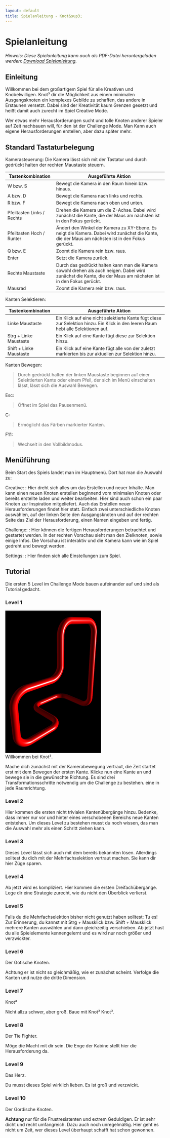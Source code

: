 ```yaml
---
layout: default
title: Spielanleitung - Knot&sup3;
---
```

# Spielanleitung

*Hinweis: Diese Spielanleitung kann auch als PDF-Datei heruntergeladen werden: [Download Spielanleitung]({{site.baseurl}}doc/Spielanleitung.pdf).*

## Einleitung

Willkommen bei dem großartigem Spiel für alle Kreativen und Knobelwilligen. Knot&sup3; dir die Möglichkeit aus einem minimalen Ausgangsknoten ein komplexes Gebilde zu schaffen, das andere in Erstaunen versetzt. Dabei sind der Kreativität kaum Grenzen gesetzt und heißt damit auch zurecht im Spiel Creative Mode.

Wer etwas mehr Herausforderungen sucht und tolle Knoten anderer Spieler auf Zeit nachbauen will, für den ist der Challenge Mode. Man Kann auch eigene Herausforderungen erstellen, aber dazu später mehr.

## Standard Tastaturbelegung

Kamerasteuerung: Die Kamera lässt sich mit der Tastatur und durch gedrückt halten der rechten Maustaste steuern.

| Tastenkombination          | Ausgeführte Aktion                                |
| -------------------------- | ------------------------------------------------- |
| W bzw. S                   | Bewegt die Kamera in den Raum hinein bzw. hinaus. |
| A bzw. D                   | Bewegt die Kamera nach links und rechts.          |
| R bzw. F                   | Bewegt die Kamera nach oben und unten.            |
| Pfeiltasten Links / Rechts | Drehen die Kamera um die Z-Achse. Dabei wird zunächst die Kante, die der Maus am nächsten ist in den Fokus gerückt. |
| Pfeiltasten Hoch / Runter  | Ändert den Winkel der Kamera zu XY-Ebene. Es neigt die Kamera. Dabei wird zunächst die Kante, die der Maus am nächsten ist in den Fokus gerückt. |
| Q bzw. E                   | Zoomt die Kamera rein bzw. raus.                  |
| Enter                      | Setzt die Kamera zurück.                          |
| Rechte Maustaste           | Durch das gedrückt halten kann man die Kamera sowohl drehen als auch neigen. Dabei wird zunächst die Kante, die der Maus am nächsten ist in den Fokus gerückt. |
| Mausrad                    | Zoomt die Kamera rein bzw. raus.                  |

Kanten Selektieren:

| Tastenkombination          | Ausgeführte Aktion                                |
| -------------------------- | ------------------------------------------------- |
| Linke Maustaste            | Ein Klick auf eine nicht selektierte Kante fügt diese zur Selektion hinzu. Ein Klick in den leeren Raum hebt alle Selektionen auf. |
| Strg + Linke Maustaste     | Ein Klick auf eine Kante fügt diese zur Selektion hinzu.                   |
| Shift + Linke Maustaste    | Ein Klick auf eine Kante fügt alle von der zuletzt markierten bis zur aktuellen zur Selektion hinzu. |

Kanten Bewegen:
>   Durch gedrückt halten der linken Maustaste beginnen auf einer
    Selektierten Kante oder einem Pfeil, der sich im Menü einschalten
    lässt, lässt sich die Auswahl Bewegen.

Esc:
>   Öffnet im Spiel das Pausenmenü.

C:
>   Ermöglicht das Färben markierter Kanten.

F11:
>   Wechselt in den Vollbildmodus.

## Menüführung

Beim Start des Spiels landet man im Hauptmenü. Dort hat man die Auswahl zu:

Creative:
:   Hier dreht sich alles um das Erstellen und neuer Inhalte. Man kann einen neuen Knoten erstellen beginnend vom minimalen Knoten oder bereits erstellte laden und weiter bearbeiten. Hier sind auch schon ein paar Knoten zur Inspiration mitgeliefert. Auch das Erstellen neuer Herausforderungen findet hier statt. Einfach zwei unterschiedliche Knoten auswählen, auf der linken Seite den Ausgangsknoten und auf der rechten Seite das Ziel der Herausforderung, einen Namen eingeben und fertig.

Challenge:
:   Hier können die fertigen Herausforderungen betrachtet und gestartet werden. In der rechten Vorschau sieht man den Zielknoten, sowie einige Infos. Die Vorschau ist interaktiv und die Kamera kann wie im Spiel gedreht und bewegt werden.

Settings:
:   Hier finden sich alle Einstellungen zum Spiel.

## Tutorial

Die ersten 5 Level im Challenge Mode bauen aufeinander auf und sind als Tutorial gedacht.

### Level 1
<div class="screenshot_float"><img src="screenshots/challenge1.png" /></div>
Willkommen bei Knot&sup3;.

Mache dich zunächst mit der Kamerabewegung vertraut, die Zeit startet
erst mit dem Bewegen der ersten Kante. Klicke nun eine Kante an und
bewege sie in die gewünschte Richtung. Es sind drei
Transformationsschritte notwendig um die Challenge zu bestehen. eine in
jede Raumrichtung.

### Level 2

Hier kommen die ersten nicht trivialen Kantenübergänge hinzu. Bedenke,
dass immer nur vor und hinter eines verschobenen Bereichs neue Kanten
entstehen. Um dieses Level zu bestehen musst du noch wissen, das man die
Auswahl mehr als einen Schritt ziehen kann.

### Level 3

Dieses Level lässt sich auch mit dem bereits bekannten lösen. Allerdings
solltest du dich mit der Mehrfachselektion vertraut machen. Sie kann dir
hier Züge sparen.

### Level 4

Ab jetzt wird es kompliziert. Hier kommen die ersten Dreifachübergänge.
Lege dir eine Strategie zurecht, wie du nicht den Überblick verlierst.

### Level 5

Falls du die Mehrfachselektion bisher nicht genutzt haben solltest: Tu
es! Zur Erinnerung, du kannst mit Strg + Mausklick bzw. Shift +
Mausklick mehrere Kanten auswählen und dann gleichzeitig verschieben. Ab
jetzt hast du alle Spielelemente kennengelernt und es wird nur noch
größer und verzwickter.

### Level 6

Der Gotische Knoten.

Achtung er ist nicht so gleichmäßig, wie er zunächst scheint. Verfolge
die Kanten und nutze die dritte Dimension.

### Level 7

Knot&sup3;

Nicht allzu schwer, aber groß. Baue mit Knot&sup3; Knot&sup3;.

### Level 8

Der Tie Fighter.

Möge die Macht mit dir sein. Die Enge der Kabine stellt hier die
Herausforderung da.

### Level 9

Das Herz.

Du musst dieses Spiel wirklich lieben. Es ist groß und verzwickt.

### Level 10

Der Gordische Knoten.

<span>**Achtung**</span> nur für die Frustresistenten und extrem
Geduldigen. Er ist sehr dicht und recht umfangreich. Dazu auch noch
unregelmäßig. Hier geht es nicht um Zeit, wer dieses Level überhaupt
schafft hat schon gewonnen.
